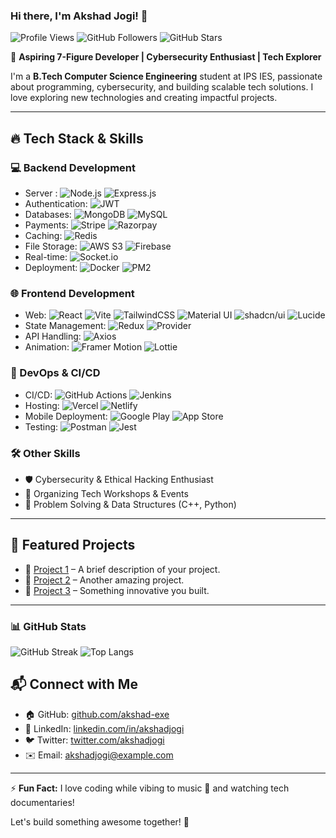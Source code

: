### Hi there, I'm Akshad Jogi! 👋

![Profile Views](https://komarev.com/ghpvc/?username=akshad-exe&label=Profile%20views&color=0e75b6&style=flat)
![GitHub Followers](https://img.shields.io/github/followers/akshad-exe?label=Followers&style=flat&color=0e75b6)
![GitHub Stars](https://img.shields.io/github/stars/akshad-exe?affiliations=OWNER&label=Stars&style=flat&color=0e75b6)

🚀 **Aspiring 7-Figure Developer | Cybersecurity Enthusiast | Tech Explorer**

I'm a **B.Tech Computer Science Engineering** student at IPS IES, passionate about programming, cybersecurity, and building scalable tech solutions. I love exploring new technologies and creating impactful projects. 

---

## 🔥 Tech Stack & Skills

### **💻 Backend Development**
- Server : ![Node.js](https://img.shields.io/badge/Node.js-339933?style=for-the-badge&logo=node.js&logoColor=white) ![Express.js](https://img.shields.io/badge/Express.js-000000?style=for-the-badge&logo=express&logoColor=white)
- Authentication: ![JWT](https://img.shields.io/badge/JWT-black?style=for-the-badge&logo=jsonwebtokens)
- Databases: ![MongoDB](https://img.shields.io/badge/MongoDB-47A248?style=for-the-badge&logo=mongodb&logoColor=white) ![MySQL](https://img.shields.io/badge/MySQL-4479A1?style=for-the-badge&logo=mysql&logoColor=white)
- Payments: ![Stripe](https://img.shields.io/badge/Stripe-008CDD?style=for-the-badge&logo=stripe&logoColor=white) ![Razorpay](https://img.shields.io/badge/Razorpay-02042B?style=for-the-badge&logo=razorpay&logoColor=white)
- Caching: ![Redis](https://img.shields.io/badge/Redis-DC382D?style=for-the-badge&logo=redis&logoColor=white)
- File Storage: ![AWS S3](https://img.shields.io/badge/Amazon_S3-569A31?style=for-the-badge&logo=amazonaws&logoColor=white) ![Firebase](https://img.shields.io/badge/Firebase-FFCA28?style=for-the-badge&logo=firebase&logoColor=white)
- Real-time: ![Socket.io](https://img.shields.io/badge/Socket.io-010101?style=for-the-badge&logo=socket.io&logoColor=white)
- Deployment: ![Docker](https://img.shields.io/badge/Docker-2496ED?style=for-the-badge&logo=docker&logoColor=white) ![PM2](https://img.shields.io/badge/PM2-2B037A?style=for-the-badge&logo=pm2&logoColor=white)

### **🌐 Frontend Development**
- Web: ![React](https://img.shields.io/badge/React-61DAFB?style=for-the-badge&logo=react&logoColor=black) ![Vite](https://img.shields.io/badge/Vite-646CFF?style=for-the-badge&logo=vite&logoColor=white) ![TailwindCSS](https://img.shields.io/badge/Tailwind_CSS-38B2AC?style=for-the-badge&logo=tailwind-css&logoColor=white) ![Material UI](https://img.shields.io/badge/Material_UI-007FFF?style=for-the-badge&logo=mui&logoColor=white) ![shadcn/ui](https://img.shields.io/badge/shadcn/ui-000000?style=for-the-badge&logo=vercel&logoColor=white) ![Lucide](https://img.shields.io/badge/Lucide-000000?style=for-the-badge&logo=lucide&logoColor=white)
- State Management: ![Redux](https://img.shields.io/badge/Redux-764ABC?style=for-the-badge&logo=redux&logoColor=white) ![Provider](https://img.shields.io/badge/Provider-0277BD?style=for-the-badge&logo=google&logoColor=white)
- API Handling: ![Axios](https://img.shields.io/badge/Axios-5A29E4?style=for-the-badge&logo=axios&logoColor=white)
- Animation: ![Framer Motion](https://img.shields.io/badge/Framer_Motion-EF008F?style=for-the-badge&logo=framer&logoColor=white) ![Lottie](https://img.shields.io/badge/Lottie-00B9F1?style=for-the-badge&logo=lottiefiles&logoColor=white)


### **🔧 DevOps & CI/CD**
- CI/CD: ![GitHub Actions](https://img.shields.io/badge/GitHub_Actions-2088FF?style=for-the-badge&logo=github-actions&logoColor=white) ![Jenkins](https://img.shields.io/badge/Jenkins-D24939?style=for-the-badge&logo=jenkins&logoColor=white)
- Hosting: ![Vercel](https://img.shields.io/badge/Vercel-000000?style=for-the-badge&logo=vercel&logoColor=white) ![Netlify](https://img.shields.io/badge/Netlify-00C7B7?style=for-the-badge&logo=netlify&logoColor=white)
- Mobile Deployment: ![Google Play](https://img.shields.io/badge/Google_Play-414141?style=for-the-badge&logo=google-play&logoColor=white) ![App Store](https://img.shields.io/badge/App_Store-0D96F6?style=for-the-badge&logo=app-store&logoColor=white)
- Testing: ![Postman](https://img.shields.io/badge/Postman-FF6C37?style=for-the-badge&logo=postman&logoColor=white) ![Jest](https://img.shields.io/badge/Jest-C21325?style=for-the-badge&logo=jest&logoColor=white)

### **🛠 Other Skills**
- 🛡️ Cybersecurity & Ethical Hacking Enthusiast
- 🎤 Organizing Tech Workshops & Events
- 🧩 Problem Solving & Data Structures (C++, Python)

---

## 📌 Featured Projects

- 🔗 [Project 1](#) – A brief description of your project.
- 🔗 [Project 2](#) – Another amazing project.
- 🔗 [Project 3](#) – Something innovative you built.

---
### 📊 GitHub Stats

![GitHub Streak](https://github-readme-streak-stats.herokuapp.com?user=akshad-exe&theme=radical&hide_border=true)
![Top Langs](https://github-readme-stats.vercel.app/api/top-langs/?username=akshad-exe&layout=compact&theme=radical&hide_border=true)



## 📬 Connect with Me

- 🏠 GitHub: [github.com/akshad-exe](https://github.com/akshad-exe)
- 🔗 LinkedIn: [linkedin.com/in/akshadjogi](https://linkedin.com/in/akshadjogi)
- 🐦 Twitter: [twitter.com/akshadjogi](https://twitter.com/akshadjogi)
- ✉️ Email: [akshadjogi@example.com](mailto:akshadjogi@example.com)

---

⚡ **Fun Fact:** I love coding while vibing to music 🎵 and watching tech documentaries!

Let's build something awesome together! 🚀

